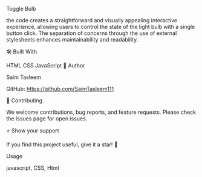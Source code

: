 Toggle Bulb

the code creates a straightforward and visually appealing interactive experience, allowing users to control the state of the light bulb with a single button click. 
The separation of concerns through the use of external stylesheets enhances maintainability and readability.

🛠 Built With

HTML
CSS
JavaScript
👤 Author

Saim Tasleem

GitHub: https://github.com/SaimTasleem111

🤝 Contributing

We welcome contributions, bug reports, and feature requests. Please check the issues page for open issues.

⭐️ Show your support

If you find this project useful, give it a star! 🌟

Usage

javascript, CSS, Html
